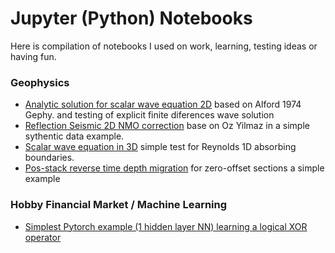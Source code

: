 Jupyter (Python) Notebooks
=========

Here is compilation of notebooks I used on work, learning, testing ideas or having fun.

### Geophysics

* [Analytic solution for scalar wave equation 2D](http://nbviewer.ipython.org/github/eusoubrasileiro/geonumerics/blob/master/ipython_notebooks/Fatiando%20-%20F.D.%20vs%20Analytic%20Solution.ipynb) based on Alford 1974 Gephy. and testing of explicit finite diferences wave solution 
* [Reflection Seismic 2D NMO correction](http://nbviewer.ipython.org/github/eusoubrasileiro/geonumerics/blob/master/ipython_notebooks/Nmo%20and%20Rms%20velocity.ipynb) base on Oz Yilmaz in a simple sythentic data example.
* [Scalar wave equation in 3D](http://nbviewer.ipython.org/github/eusoubrasileiro/geonumerics/blob/master/ipython_notebooks/Fatiando%20Scalar3.ipynb) simple test for Reynolds 1D absorbing boundaries.
* [Pos-stack reverse time depth migration](http://nbviewer.ipython.org/github/eusoubrasileiro/geonumerics/blob/master/ipython_notebooks/Fatiando%20RTM%20reverse-scalar-test0.ipynb) for zero-offset sections a simple example

### Hobby Financial Market / Machine Learning 

* [Simplest Pytorch example (1 hidden layer NN) learning a logical XOR operator](https://github.com/eusoubrasileiro/notebooks/blob/master/Pytorch%20Learning%20XOR%20Example.ipynb) 



